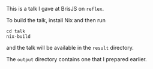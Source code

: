 This is a talk I gave at BrisJS on `reflex`.

To build the talk, install Nix and then run 
```
cd talk
nix-build
```
and the talk will be available in the `result` directory.

The `output` directory contains one that I prepared earlier.
